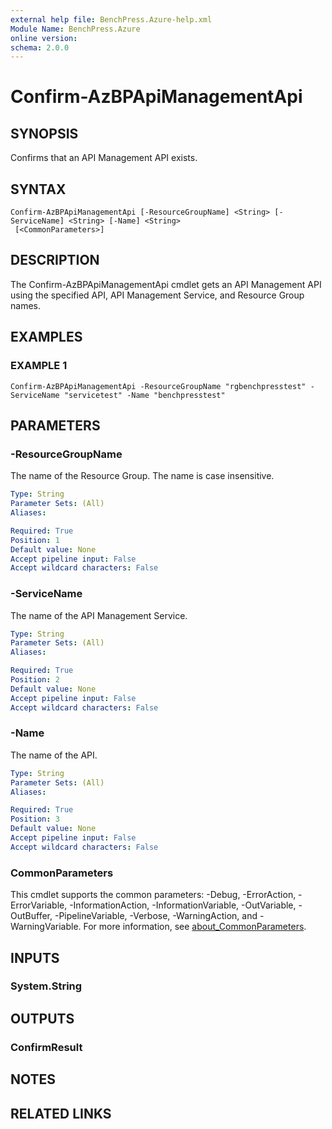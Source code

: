 ```yaml
---
external help file: BenchPress.Azure-help.xml
Module Name: BenchPress.Azure
online version:
schema: 2.0.0
---
```


# Confirm-AzBPApiManagementApi

## SYNOPSIS
Confirms that an API Management API exists.

## SYNTAX

```
Confirm-AzBPApiManagementApi [-ResourceGroupName] <String> [-ServiceName] <String> [-Name] <String>
 [<CommonParameters>]
```

## DESCRIPTION
The Confirm-AzBPApiManagementApi cmdlet gets an API Management API using the specified API, API Management
Service, and Resource Group names.

## EXAMPLES

### EXAMPLE 1
```
Confirm-AzBPApiManagementApi -ResourceGroupName "rgbenchpresstest" -ServiceName "servicetest" -Name "benchpresstest"
```

## PARAMETERS

### -ResourceGroupName
The name of the Resource Group.
The name is case insensitive.

```yaml
Type: String
Parameter Sets: (All)
Aliases:

Required: True
Position: 1
Default value: None
Accept pipeline input: False
Accept wildcard characters: False
```

### -ServiceName
The name of the API Management Service.

```yaml
Type: String
Parameter Sets: (All)
Aliases:

Required: True
Position: 2
Default value: None
Accept pipeline input: False
Accept wildcard characters: False
```

### -Name
The name of the API.

```yaml
Type: String
Parameter Sets: (All)
Aliases:

Required: True
Position: 3
Default value: None
Accept pipeline input: False
Accept wildcard characters: False
```

### CommonParameters
This cmdlet supports the common parameters: -Debug, -ErrorAction, -ErrorVariable, -InformationAction, -InformationVariable, -OutVariable, -OutBuffer, -PipelineVariable, -Verbose, -WarningAction, and -WarningVariable. For more information, see [about_CommonParameters](http://go.microsoft.com/fwlink/?LinkID=113216).

## INPUTS

### System.String
## OUTPUTS

### ConfirmResult
## NOTES

## RELATED LINKS
